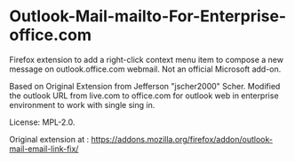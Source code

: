 # Outlook-Mail-mailto-For-Enterprise-office.com
Firefox extension to add a right-click context menu item to compose a new message on outlook.office.com webmail.
Not an official Microsoft add-on.

Based on Original Extension from Jefferson "jscher2000" Scher.
Modified the outlook URL from live.com to office.com for outlook web in enterprise environment to work with single sing in.

License: MPL-2.0.

Original extension at :
https://addons.mozilla.org/firefox/addon/outlook-mail-email-link-fix/

